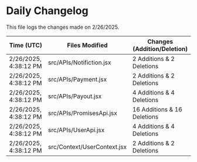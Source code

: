 # Daily Changelog

This file logs the changes made on 2/26/2025.

| Time (UTC)             | Files Modified                    | Changes (Addition/Deletion) |
|------------------------|-----------------------------------|-----------------------------|
| 2/26/2025, 4:38:12 PM | src/APIs/Notifiction.jsx | 2 Additions & 2 Deletions |
| 2/26/2025, 4:38:12 PM | src/APIs/Payment.jsx | 2 Additions & 2 Deletions |
| 2/26/2025, 4:38:12 PM | src/APIs/Payout.jsx | 4 Additions & 4 Deletions |
| 2/26/2025, 4:38:12 PM | src/APIs/PromisesApi.jsx | 16 Additions & 16 Deletions |
| 2/26/2025, 4:38:12 PM | src/APIs/UserApi.jsx | 4 Additions & 4 Deletions |
| 2/26/2025, 4:38:12 PM | src/Context/UserContext.jsx | 2 Additions & 2 Deletions |
